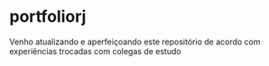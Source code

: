 # portfoliorj
Venho atualizando e aperfeiçoando este repositório de acordo com experiências trocadas com colegas de estudo
